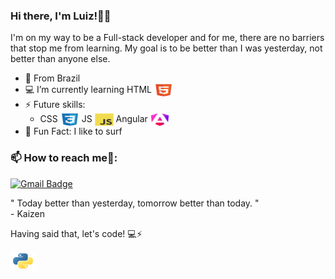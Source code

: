 ### Hi there, I'm Luiz!🦊👋

I'm on my way to be a Full-stack developer and for me, there are no barriers that stop me from learning.
My goal is to be better than I was yesterday, not better than anyone else.

- 🌱 From Brazil
- 💻 I’m currently learning HTML <img align="center" alt="-html5" height="20" width="30" src="https://raw.githubusercontent.com/devicons/devicon/master/icons/html5/html5-original.svg">
- ⚡ Future skills: 
    - CSS <img align="center" alt="-css3" height="20" width="30" src="https://raw.githubusercontent.com/devicons/devicon/master/icons/css3/css3-original.svg"> JS <img align="center" alt="-javascript" height="20" width="30" src="https://raw.githubusercontent.com/devicons/devicon/master/icons/javascript/javascript-original.svg"> Angular <img align="center" alt="-angular" height="20" width="30" src="https://raw.githubusercontent.com/devicons/devicon/master/icons/angular/angular-original.svg">
- 🌊 Fun Fact: I like to surf

<h3 align="left">📫 How to reach me🦊:</h3>

[![Gmail Badge](https://img.shields.io/badge/-Gmail-c14438?style=flat-square&logo=Gmail&logoColor=white&link=mailto:olsdev.contato@gmail.com)](mailto:olsdev.contato@gmail.com)

" Today better than yesterday, tomorrow better than today. "
    <br> - Kaizen
    
Having said that, let's code! 💻⚡
    
<img align="center" alt="-python" height="30" width="40" src="https://raw.githubusercontent.com/devicons/devicon/master/icons/python/python-original.svg">
